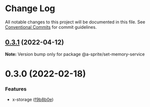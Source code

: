 # Change Log

All notable changes to this project will be documented in this file. See [Conventional Commits](https://conventionalcommits.org) for commit guidelines.

## [0.3.1](https://github.com/Venusjason/sprite-components/compare/@a-sprite/set-memory-service@0.3.0...@a-sprite/set-memory-service@0.3.1) (2022-04-12)

**Note:** Version bump only for package @a-sprite/set-memory-service

# 0.3.0 (2022-02-18)

### Features

- x-storage ([f9b8b0e](https://github.com/Venusjason/sprite-components/commit/f9b8b0e6f3483d6149018e7def013c5f9475d3da))
